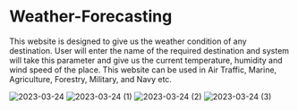 # Weather-Forecasting
This website is designed to give us the weather condition of any destination. User will enter the name of the required destination and system will take this parameter and give us the current temperature, humidity and wind speed of the place. This website can be used in Air Traffic, Marine, Agriculture, Forestry, Military, and Navy etc. 

![2023-03-24](https://user-images.githubusercontent.com/103283572/227606999-f2bfbedb-32a2-46b3-9221-bff91155074c.png)
![2023-03-24 (1)](https://user-images.githubusercontent.com/103283572/227607025-a99631a5-541c-492a-a44e-46601c32ece0.png)
![2023-03-24 (2)](https://user-images.githubusercontent.com/103283572/227607046-3239f4d5-fab7-4d5f-8a06-45b97090989b.png)
![2023-03-24 (3)](https://user-images.githubusercontent.com/103283572/227607069-32f94cc0-e3a7-4d57-b0b1-74fa9f0068c6.png)

